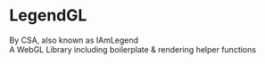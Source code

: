 # LegendGL

By CSA, also known as IAmLegend<br>
A WebGL Library including boilerplate & rendering helper functions
